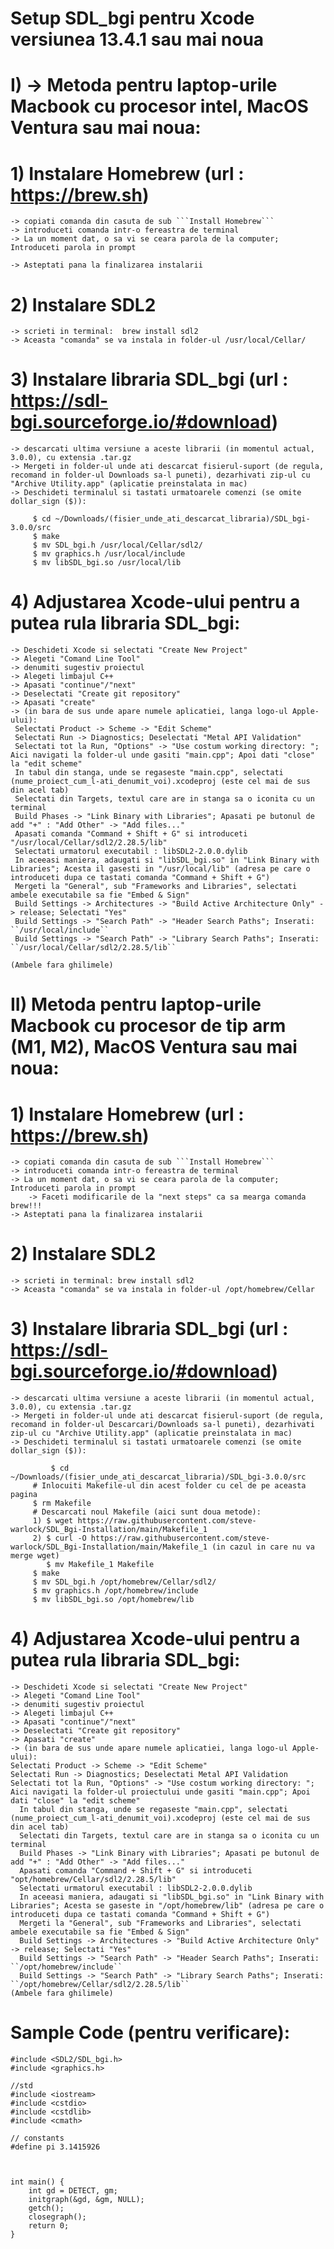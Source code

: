 # Setup SDL_bgi pentru Xcode versiunea 13.4.1 sau mai noua
# I) -> Metoda pentru laptop-urile Macbook cu procesor intel, MacOS Ventura sau mai noua:

# 1) Instalare Homebrew (url : https://brew.sh)
	-> copiati comanda din casuta de sub ```Install Homebrew```
	-> introduceti comanda intr-o fereastra de terminal
	-> La un moment dat, o sa vi se ceara parola de la computer; Introduceti parola in prompt
 	
	-> Asteptati pana la finalizarea instalarii

# 2) Instalare SDL2
	-> scrieti in terminal:  brew install sdl2
	-> Aceasta "comanda" se va instala in folder-ul /usr/local/Cellar/

# 3) Instalare libraria SDL_bgi (url : https://sdl-bgi.sourceforge.io/#download)
	-> descarcati ultima versiune a aceste librarii (in momentul actual, 3.0.0), cu extensia .tar.gz
	-> Mergeti in folder-ul unde ati descarcat fisierul-suport (de regula, recomand in folder-ul Downloads sa-l puneti), dezarhivati zip-ul cu "Archive Utility.app" (aplicatie preinstalata in mac)
	-> Deschideti terminalul si tastati urmatoarele comenzi (se omite dollar_sign ($)):
```
	 $ cd ~/Downloads/(fisier_unde_ati_descarcat_libraria)/SDL_bgi-3.0.0/src
	 $ make
	 $ mv SDL_bgi.h /usr/local/Cellar/sdl2/
	 $ mv graphics.h /usr/local/include
	 $ mv libSDL_bgi.so /usr/local/lib
```
# 4) Adjustarea Xcode-ului pentru a putea rula libraria SDL_bgi:
	-> Deschideti Xcode si selectati "Create New Project"
	-> Alegeti "Comand Line Tool"
	-> denumiti sugestiv proiectul
 	-> Alegeti limbajul C++
  	-> Apasati "continue"/"next"
   	-> Deselectati "Create git repository"
    -> Apasati "create"
	-> (in bara de sus unde apare numele aplicatiei, langa logo-ul Apple-ului):
	 Selectati Product -> Scheme -> "Edit Scheme"
	 Selectati Run -> Diagnostics; Deselectati "Metal API Validation"
	 Selectati tot la Run, "Options" -> "Use costum working directory: "; Aici navigati la folder-ul unde gasiti "main.cpp"; Apoi dati "close" la "edit scheme"
	 In tabul din stanga, unde se regaseste "main.cpp", selectati (nume_proiect_cum_l-ati_denumit_voi).xcodeproj (este cel mai de sus din acel tab)
	 Selectati din Targets, textul care are in stanga sa o iconita cu un terminal
	 Build Phases -> "Link Binary with Libraries"; Apasati pe butonul de add "+" : "Add Other" -> "Add files..."
	 Apasati comanda "Command + Shift + G" si introduceti "/usr/local/Cellar/sdl2/2.28.5/lib"
	 Selectati urmatorul executabil : libSDL2-2.0.0.dylib
	 In aceeasi maniera, adaugati si "libSDL_bgi.so" in "Link Binary with Libraries"; Acesta il gasesti in "/usr/local/lib" (adresa pe care o introduceti dupa ce tastati comanda "Command + Shift + G")
	 Mergeti la "General", sub "Frameworks and Libraries", selectati ambele executabile sa fie "Embed & Sign"
	 Build Settings -> Architectures -> "Build Active Architecture Only" -> release; Selectati "Yes"
	 Build Settings -> "Search Path" -> "Header Search Paths"; Inserati: ``/usr/local/include`` 
	 Build Settings -> "Search Path" -> "Library Search Paths"; Inserati: ``/usr/local/Cellar/sdl2/2.28.5/lib`` 
																							(Ambele fara ghilimele)

# II) Metoda pentru laptop-urile Macbook cu procesor de tip arm (M1, M2), MacOS Ventura sau mai noua:

# 1) Instalare Homebrew (url : https://brew.sh)
	-> copiati comanda din casuta de sub ```Install Homebrew```
	-> introduceti comanda intr-o fereastra de terminal
	-> La un moment dat, o sa vi se ceara parola de la computer; Introduceti parola in prompt
        -> Faceti modificarile de la "next steps" ca sa mearga comanda brew!!!
	-> Asteptati pana la finalizarea instalarii

# 2) Instalare SDL2
	-> scrieti in terminal: brew install sdl2
	-> Aceasta "comanda" se va instala in folder-ul /opt/homebrew/Cellar

# 3) Instalare libraria SDL_bgi (url : https://sdl-bgi.sourceforge.io/#download)
	-> descarcati ultima versiune a aceste librarii (in momentul actual, 3.0.0), cu extensia .tar.gz
	-> Mergeti in folder-ul unde ati descarcat fisierul-suport (de regula, recomand in folder-ul Descarcari/Downloads sa-l puneti), dezarhivati zip-ul cu "Archive Utility.app" (aplicatie preinstalata in mac)
	-> Deschideti terminalul si tastati urmatoarele comenzi (se omite dollar_sign ($)):
```
         $ cd ~/Downloads/(fisier_unde_ati_descarcat_libraria)/SDL_bgi-3.0.0/src
	 # Inlocuiti Makefile-ul din acest folder cu cel de pe aceasta pagina
	 $ rm Makefile
	 # Descarcati noul Makefile (aici sunt doua metode):
	 1) $ wget https://raw.githubusercontent.com/steve-warlock/SDL_Bgi-Installation/main/Makefile_1
	 2) $ curl -O https://raw.githubusercontent.com/steve-warlock/SDL_Bgi-Installation/main/Makefile_1 (in cazul in care nu va merge wget)
		$ mv Makefile_1 Makefile
	 $ make
	 $ mv SDL_bgi.h /opt/homebrew/Cellar/sdl2/
	 $ mv graphics.h /opt/homebrew/include
	 $ mv libSDL_bgi.so /opt/homebrew/lib
```

# 4) Adjustarea Xcode-ului pentru a putea rula libraria SDL_bgi:
	-> Deschideti Xcode si selectati "Create New Project"
	-> Alegeti "Comand Line Tool"
	-> denumiti sugestiv proiectul
 	-> Alegeti limbajul C++
 	-> Apasati "continue"/"next"
   	-> Deselectati "Create git repository"
    -> Apasati "create"
	-> (in bara de sus unde apare numele aplicatiei, langa logo-ul Apple-ului):
	Selectati Product -> Scheme -> "Edit Scheme"
	Selectati Run -> Diagnostics; Deselectati Metal API Validation
	Selectati tot la Run, "Options" -> "Use costum working directory: "; Aici navigati la folder-ul proiectului unde gasiti "main.cpp"; Apoi dati "close" la "edit scheme"
	  In tabul din stanga, unde se regaseste "main.cpp", selectati (nume_proiect_cum_l-ati_denumit_voi).xcodeproj (este cel mai de sus din acel tab)
	  Selectati din Targets, textul care are in stanga sa o iconita cu un terminal
	  Build Phases -> "Link Binary with Libraries"; Apasati pe butonul de add "+" : "Add Other" -> "Add files..."
	  Apasati comanda "Command + Shift + G" si introduceti "opt/homebrew/Cellar/sdl2/2.28.5/lib"
	  Selectati urmatorul executabil : libSDL2-2.0.0.dylib
	  In aceeasi maniera, adaugati si "libSDL_bgi.so" in "Link Binary with Libraries"; Acesta se gaseste in "/opt/homebrew/lib" (adresa pe care o introduceti dupa ce tastati comanda "Command + Shift + G")
	  Mergeti la "General", sub "Frameworks and Libraries", selectati ambele executabile sa fie "Embed & Sign"
	  Build Settings -> Architectures -> "Build Active Architecture Only" -> release; Selectati "Yes"
	  Build Settings -> "Search Path" -> "Header Search Paths"; Inserati: ``/opt/homebrew/include`` 
	  Build Settings -> "Search Path" -> "Library Search Paths"; Inserati: ``/opt/homebrew/Cellar/sdl2/2.28.5/lib`` 																				(Ambele fara ghilimele)




# Sample Code (pentru verificare): 
```
#include <SDL2/SDL_bgi.h>
#include <graphics.h>

//std
#include <iostream>
#include <cstdio>
#include <cstdlib>
#include <cmath>

// constants
#define pi 3.1415926



int main() {
    int gd = DETECT, gm;
    initgraph(&gd, &gm, NULL);
    getch();
    closegraph();
    return 0;
}
```

